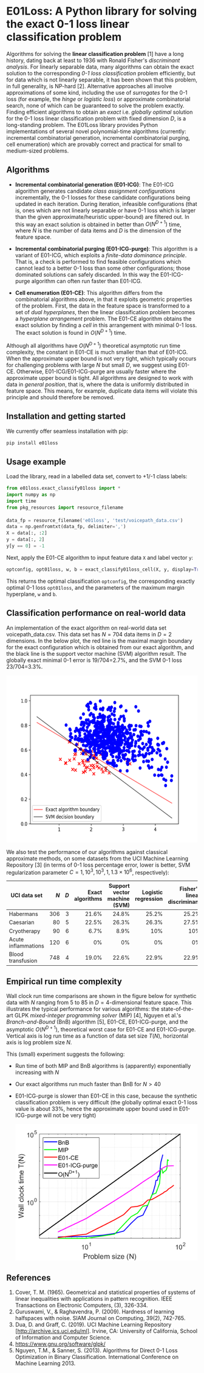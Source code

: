 # E01Loss: A Python library for solving the exact 0-1 loss linear classification problem

Algorithms for solving the **linear classification problem** [1] have a long history, dating back at least to 1936 with Ronald Fisher's *discriminant analysis*. For linearly separable data, many algorithms can obtain the exact solution to the corresponding *0-1 loss classification* problem efficiently, but for data which is not linearly separable, it has been shown that this problem, in full generality, is NP-hard [2]. Alternative approaches all involve approximations of some kind, including the use of *surrogates* for the 0-1 loss (for example, the *hinge* or *logistic loss*) or approximate combinatorial search, none of which can be guaranteed to solve the problem exactly. Finding efficient algorithms to obtain an *exact* i.e. *globally optimal* solution for the 0-1 loss linear classification problem with fixed dimension $D$, is a long-standing problem. The E01Loss library provides Python implementations of several novel polynomial-time algorithms (currently: incremental combinatorial generation, incremental combinatorial purging, cell enumeration) which are provably correct and practical for small to medium-sized problems.

## Algorithms

* **Incremental combinatorial generation (E01-ICG)**: The E01-ICG algorithm generates candidate *class assignment configurations* incrementally, the 0-1 losses for these candidate configurations being updated in each iteration. During iteration, infeasible configurations (that is, ones which are not linearly separable or have 0-1 loss which is larger than the given approximate/heuristic upper-bound) are filtered out. In this way an exact solution is obtained in better than $O(N^{D+1})$ time, where $N$ is the number of data items and $D$ is the dimension of the feature space.

* **Incremental combinatorial purging (E01-ICG-purge)**: This algorithm is a variant of E01-ICG, which exploits a *finite-data dominance principle*. That is, a check is performed to find feasible configurations which cannot lead to a better 0-1 loss than some other configurations; those dominated solutions can safely discarded. In this way the E01-ICG-purge algorithm can often run faster than E01-ICG.

* **Cell enumeration (E01-CE)**:  This algorithm differs from the combinatorial algorithms above, in that it exploits geometric properties of the problem. First, the data in the feature space is transformed to a set of *dual hyperplanes*, then the linear classification problem becomes a *hyperplane arrangement* problem. The E01-CE algorithm obtains the exact solution by finding a *cell* in this arrangement with minimal 0-1 loss. The exact solution is found in $O(N^{D+1})$ time.

Although all algorithms have $O(N^{D+1})$ theoretical asymptotic run time complexity, the constant in E01-CE is much smaller than that of E01-ICG. When the approximate upper bound is not very tight, which typically occurs for challenging problems with large $N$ but small $D$, we suggest using E01-CE. Otherwise, E01-ICG/E01-ICG-purge are usually faster where the approximate upper bound is tight. All algorithms are designed to work with data in *general position*, that is, where the data is uniformly distributed in feature space. This means, for example, duplicate data items will violate this principle and should therefore be removed.

## Installation and getting started

We currently offer seamless installation with pip:

``` python
pip install e01loss
```

## Usage example

Load the library, read in a labelled data set, convert to +1/-1 class labels:

``` python
from e01loss.exact_classify01loss import *
import numpy as np
import time
from pkg_resources import resource_filename

data_fp = resource_filename('e01loss', 'test/voicepath_data.csv')
data = np.genfromtxt(data_fp, delimiter=',')
X = data[:, :2]
y = data[:, 2]
y[y == 0] = -1
```

Next, apply the E01-CE algorithm to input feature data `X` and label vector `y`:

``` python
optconfig, opt01loss, w, b = exact_classify01loss_cell(X, y, display=True, max_margin=True)
```

This returns the optimal classification `optconfig`, the corresponding exactly optimal 0-1 loss `opt01loss`, and the parameters of the maximum margin hyperplane, `w` and `b`.

## Classification performance on real-world data

An implementation of the exact algorithm on real-world data set voicepath_data.csv. This data set has $N=704$ data items in $D=2$ dimensions. In the below plot, the red line is the maximal margin boundary for the exact configuration which is obtained from our exact algorithm, and the black line is the support vector machine (SVM) algorithm result. The globally exact minimal 0-1 error is 19/704=2.7%, and the SVM 0-1 loss 23/704=3.3%.

<img src="voicepath.png" alt="voicepath" width="550" height="440">

We also test the performance of our algorithms against classical approximate methods, on some datasets from the UCI Machine Learning Repository [3] (in terms of 0-1 loss percentage error, lower is better, SVM regularization parameter $C=1,10^3,10^3,1,1.3\times10^6$, respectively):

| UCI data set        |  $N$ |  $D$ | Exact algorithms | Support vector machine (SVM) | Logistic regression | Fisher's linear discriminant |
| ------------------- | ---: | ---: | ---------------: | ---------------------------: | ------------------: | ---------------------------: |
| Habermans           |  306 |    3 |            21.6% |                        24.8% |               25.2% |                        25.2% |
| Caesarian           |   80 |    5 |            22.5% |                        26.3% |               26.3% |                        27.5% |
| Cryotherapy         |   90 |    6 |             6.7% |                         8.9% |                 10% |                          10% |
| Acute inflammations |  120 |    6 |               0% |                           0% |                  0% |                           0% |
| Blood transfusion   |  748 |    4 |            19.0% |                        22.6% |               22.9% |                        22.9% |

## Empirical run time complexity

Wall clock run time comparisons are shown in the figure below for synthetic data with $N$ ranging from 5 to 85 in $D=4$-dimensional feature space. This illustrates the typical performance for various algorithms: the state-of-the-art GLPK *mixed-integer programming solver* (MIP) [4], Nguyen et al.'s *Branch-and-Bound* (BnB) algorithm [5], E01-CE, E01-ICG-purge, and the asymptotic $O(N^{D+1})$, theoretical worst case for E01-CE and E01-ICG-purge. Vertical axis is log run time as a function of data set size $T(N)$, horizontal axis is log problem size $N$.

This (small) experiment suggests the following:

 * Run time of both MIP and BnB algorithms is (apparently) exponentially increasing with $N$

 * Our exact algorithms run much faster than BnB for $N > 40$

 * E01-ICG-purge is slower than E01-CE in this case, because the synthetic classification problem is very difficult (the globally optimal exact 0-1 loss value is about 33%, hence the approximate upper bound used in E01-ICG-purge will not be very tight)

   ![complexity_analysis](https://github.com/XiHegrt/E01Loss/blob/main/complexity_analysis.png)



## References

1. Cover, T. M. (1965). Geometrical and statistical properties of systems of linear inequalities with applications in pattern recognition. IEEE Transactions on Electronic Computers, (3), 326-334.
2. Guruswami, V., & Raghavendra, P. (2009). Hardness of learning halfspaces with noise. SIAM Journal on Computing, 39(2), 742-765.
3. Dua, D. and Graff, C. (2019). UCI Machine Learning Repository [http://archive.ics.uci.edu/ml]. Irvine, CA: University of California, School of Information and Computer Science.
4. https://www.gnu.org/software/glpk/
5. Nguyen, T.M., & Sanner, S. (2013). Algorithms for Direct 0-1 Loss Optimization in Binary Classification. International Conference on Machine Learning 2013.
